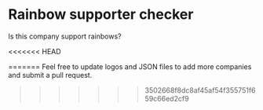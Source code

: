 # Rainbow supporter checker
Is this company support rainbows?

<<<<<<< HEAD

=======
    Feel free to update logos and JSON files to add more companies and submit a pull request.
>>>>>>> 3502668f8dc8af45af54f355751f659c66ed2cf9
